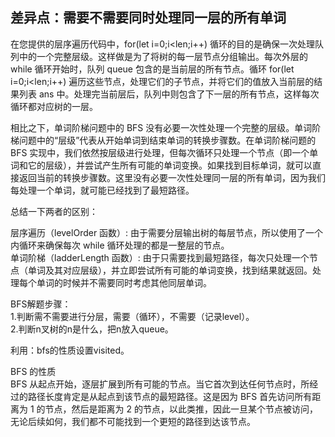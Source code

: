 ## 差异点：需要不需要同时处理同一层的所有单词


在您提供的层序遍历代码中，for(let i=0;i<len;i++) 循环的目的是确保一次处理队列中的一个完整层级。这样做是为了将树的每一层节点分组输出。每次外层的 while 循环开始时，队列 queue 包含的是当前层的所有节点。循环 for(let i=0;i<len;i++) 遍历这些节点，处理它们的子节点，并将它们的值放入当前层的结果列表 ans 中。处理完当前层后，队列中则包含了下一层的所有节点，这样每次循环都对应树的一层。       

相比之下，单词阶梯问题中的 BFS 没有必要一次性处理一个完整的层级。单词阶梯问题中的“层级”代表从开始单词到结束单词的转换步骤数。在单词阶梯问题的 BFS 实现中，我们依然按层级进行处理，但每次循环只处理一个节点（即一个单词和它的层级），并尝试产生所有可能的单词变换。如果找到目标单词，就可以直接返回当前的转换步骤数。这里没有必要一次性处理同一层的所有单词，因为我们每处理一个单词，就可能已经找到了最短路径。     

总结一下两者的区别：        

层序遍历（levelOrder 函数）: 由于需要分层输出树的每层节点，所以使用了一个内循环来确保每次 while 循环处理的都是一整层的节点。       
单词阶梯（ladderLength 函数）: 由于只需要找到最短路径，每次只处理一个节点（单词及其对应层级），并立即尝试所有可能的单词变换，找到结果就返回。处理每个单词的时候并不需要同时考虑其他同层单词。         

BFS解题步骤：   
1.判断需不需要进行分层，需要（循环），不需要（记录level）。         
2.判断n叉树的n是什么，把n放入queue。           


利用：bfs的性质设置visited。    

BFS 的性质       
BFS 从起点开始，逐层扩展到所有可能的节点。当它首次到达任何节点时，所经过的路径长度肯定是从起点到该节点的最短路径。这是因为 BFS 首先访问所有距离为 1 的节点，然后是距离为 2 的节点，以此类推，因此一旦某个节点被访问，无论后续如何，我们都不可能找到一个更短的路径到达该节点。        

